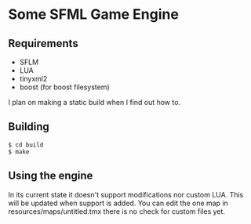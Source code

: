 # Some SFML Game Engine

## Requirements
* SFLM
* LUA
* tinyxml2
* boost (for boost filesystem)

I plan on making a static build when I find out how to.

## Building
```
$ cd build
$ make
```

## Using the engine
In its current state it doesn't support modifications nor custom LUA. This will be updated when support is added.
You can edit the one map in resources/maps/untitled.tmx there is no check for custom files yet.
